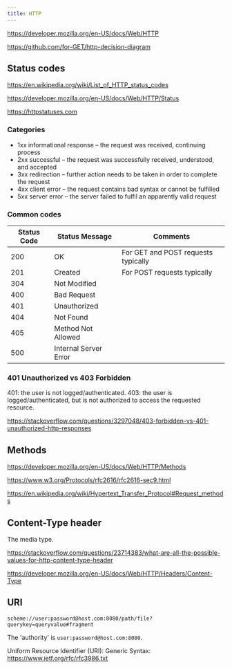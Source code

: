 ```yaml
---
title: HTTP
---
```


https://developer.mozilla.org/en-US/docs/Web/HTTP

https://github.com/for-GET/http-decision-diagram

## Status codes

https://en.wikipedia.org/wiki/List_of_HTTP_status_codes

https://developer.mozilla.org/en-US/docs/Web/HTTP/Status

https://httpstatuses.com

### Categories

- 1xx informational response – the request was received, continuing process
- 2xx successful – the request was successfully received, understood, and accepted
- 3xx redirection – further action needs to be taken in order to complete the request
- 4xx client error – the request contains bad syntax or cannot be fulfilled
- 5xx server error – the server failed to fulfil an apparently valid request

### Common codes

| Status Code | Status Message        | Comments                            |
| ----------- | --------------------- | ----------------------------------- |
| 200         | OK                    | For GET and POST requests typically |
| 201         | Created               | For POST requests typically         |
| 304         | Not Modified          |                                     |
| 400         | Bad Request           |                                     |
| 401         | Unauthorized          |                                     |
| 404         | Not Found             |                                     |
| 405         | Method Not Allowed    |                                     |
| 500         | Internal Server Error |                                     |

### 401 Unauthorized vs 403 Forbidden

401: the user is not logged/authenticated. 403: the user is logged/authenticated, but is not authorized to access the requested resource.

https://stackoverflow.com/questions/3297048/403-forbidden-vs-401-unauthorized-http-responses

## Methods

https://developer.mozilla.org/en-US/docs/Web/HTTP/Methods

https://www.w3.org/Protocols/rfc2616/rfc2616-sec9.html

https://en.wikipedia.org/wiki/Hypertext_Transfer_Protocol#Request_methods

## Content-Type header

The media type.

https://stackoverflow.com/questions/23714383/what-are-all-the-possible-values-for-http-content-type-header

https://developer.mozilla.org/en-US/docs/Web/HTTP/Headers/Content-Type

## URI

`scheme://user:password@host.com:8080/path/file?querykey=queryvalue#fragment`

The 'authority' is `user:password@host.com:8080`.

Uniform Resource Identifier (URI): Generic Syntax: https://www.ietf.org/rfc/rfc3986.txt

